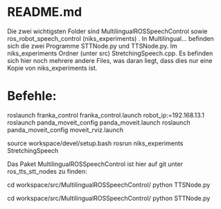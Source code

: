 # README.md

Die zwei wichtigsten Folder sind MultilingualROSSpeechControl sowie ros_robot_speech_control (niks_experiments) . In Multilingual... befinden sich die zwei Programme STTNode.py und TTSNode.py. Im niks_experiments Ordner (unter src) StretchingSpeech.cpp. Es befinden sich hier noch mehrere andere Files, was daran liegt, dass dies nur eine Kopie von niks_experiments ist.

# Befehle:

roslaunch franka_control franka_control.launch robot_ip:=192.168.13.1
roslaunch panda_moveit_config panda_moveit.launch
roslaunch panda_moveit_config moveit_rviz.launch


source workspace/devel/setup.bash
rosrun niks_experiments StretchingSpeech

Das Paket MultilingualROSSpeechControl ist hier auf git unter ros_tts_stt_nodes zu finden:

cd workspace/src/MultilingualROSSpeechControl/
python TTSNode.py

cd workspace/src/MultilingualROSSpeechControl/
python STTNode.py
